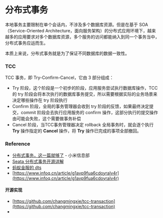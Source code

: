 # 分布式事务

本地事务主要限制在单个会话内，不涉及多个数据库资源。但是在基于 SOA（Service-Oriented Architecture，面向服务架构）的分布式应用环境下，越来越多的应用要求对多个数据库资源，多个服务的访问都能纳入到同一个事务当中，分布式事务应运而生。

本质上来说，分布式事务就是为了保证不同数据库的数据一致性。

### TCC

TCC 事务，即 Try-Confirm-Cancel，它由 3 部分组成：

* Try 阶段，这个阶段是一个初步的阶段，应用服务尝试执行数据库操作，TCC 的 try 阶段会将本次执行的数据库事务提交，所以需要根据实际的业务场景来决定哪些操作在 try 阶段执行
* Confirm 阶段，全局的事务管理器会收到 try 阶段的反馈，如果最终决定提交，commit 阶段会去执行应用服务的 confirm 操作，这部分执行的提交操作由可能会失败，这个需要做事务补偿
* Cancel 阶段，当TCC事务管理器决定 rollback 全局事务时，就会逐个执行 **Try** 操作指定的 **Cancel** 操作，将 **Try** 操作已完成的事项全部撤回。



### Reference

* [分布式事务，这一篇就够了](https://xiaomi-info.github.io/2020/01/02/distributed-transaction/) - 小米信息部
* [Seata 分布式事务开源详解](https://www.sofastack.tech/blog/seata-distributed-transaction-deep-dive/)
* [蚂蚁金服的 dts](https://tech.antfin.com/docs/2/46885)
* [https://www.infoq.cn/article/g1avp9fua6cdoyralv4r](https://www.infoq.cn/article/g1avp9fua6cdoyralv4r)

#### 开源实现

* [https://github.com/changmingxie/tcc-transaction](https://github.com/changmingxie/tcc-transaction)
* 
